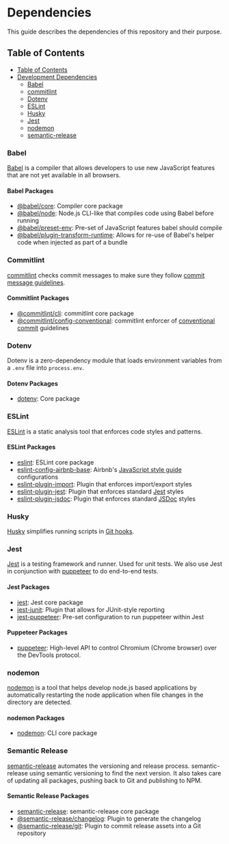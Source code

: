# Dependencies

This guide describes the dependencies of this repository and their purpose.

## Table of Contents
- [Table of Contents](#table-of-contents)
- [Development Dependencies](#development-dependencies)
  - [Babel](#babel)
  - [commitlint](#commitlint)
  - [Dotenv](#dotenv)
  - [ESLint](#eslint)
  - [Husky](#husky)
  - [Jest](#jest)
  - [nodemon](#nodemon)
  - [semantic-release](#semantic-release)

### Babel

[Babel](https://babeljs.io)
is a compiler that allows developers to use new JavaScript features that are not yet available in all browsers.

#### Babel Packages

- [@babel/core](https://www.npmjs.com/package/@babel/core):
  Compiler core package
- [@babel/node](https://www.npmjs.com/package/@babel/preset-react):
  Node.js CLI-like that compiles code using Babel before running
- [@babel/preset-env](https://www.npmjs.com/package/@babel/preset-env):
  Pre-set of JavaScript features babel should compile
- [@babel/plugin-transform-runtime](https://www.npmjs.com/package/@babel/plugin-transform-runtime):
  Allows for re-use of Babel's helper code when injected as part of a bundle

### Commitlint

[commitlint](https://commitlint.js.org/)
checks commit messages to make sure they follow
[commit message guidelines](https://github.com/webex/components/blob/master/CONTRIBUTING.md#git-commit).

#### Commitlint Packages

- [@commitlint/cli](https://www.npmjs.com/package/@commitlint/cli):
  commitlint core package
- [@commitlint/config-conventional](https://www.npmjs.com/package/@commitlint/config-conventional):
  commitlint enforcer of [conventional commit](https://conventionalcommits.org/) guidelines

### Dotenv

Dotenv is a zero-dependency module that loads environment variables from a `.env` file into `process.env`.

#### Dotenv Packages

- [dotenv](https://www.npmjs.com/package/dotenv):
  Core package

### ESLint

[ESLint](https://eslint.org/) is a static analysis tool that enforces code styles and patterns.

#### ESLint Packages

- [eslint](https://www.npmjs.com/package/eslint):
  ESLint core package
- [eslint-config-airbnb-base](https://www.npmjs.com/package/eslint-config-airbnb-base):
  Airbnb's
  [JavaScript style guide](https://github.com/airbnb/javascript#airbnb-javascript-style-guide-)
  configurations
- [eslint-plugin-import](https://www.npmjs.com/package/eslint-plugin-import):
  Plugin that enforces import/export styles
- [eslint-plugin-jest](https://www.npmjs.com/package/eslint-plugin-jest):
  Plugin that enforces standard [Jest](https://jestjs.io) styles
- [eslint-plugin-jsdoc](https://www.npmjs.com/package/eslint-plugin-jsdoc):
  Plugin that enforces standard [JSDoc](https://jsdoc.app) styles

### Husky

[Husky](https://github.com/typicode/husky#husky) simplifies running scripts in
[Git hooks](https://git-scm.com/book/en/v2/Customizing-Git-Git-Hooks).

### Jest

[Jest](https://jestjs.io) is a testing framework and runner. Used for unit tests.
We also use Jest in conjunction with [puppeteer](https://pptr.dev/) to do end-to-end tests.

#### Jest Packages

- [jest](https://www.npmjs.com/package/jest): Jest core package
- [jest-junit](https://www.npmjs.com/package/jest-junit):
  Plugin that allows for JUnit-style reporting
- [jest-puppeteer](https://www.npmjs.com/package/jest-puppeteer):
  Pre-set configuration to run puppeteer within Jest

#### Puppeteer Packages

- [puppeteer](https://www.npmjs.com/package/puppeteer):
  High-level API to control Chromium (Chrome browser) over the DevTools protocol.

### nodemon

[nodemon](https://nodemon.io/) is a tool that helps develop node.js based applications by
automatically restarting the node application when file changes in the directory are detected.

#### nodemon Packages

- [nodemon](https://www.npmjs.com/package/nodemon):
  CLI core package

### Semantic Release

[semantic-release](https://semantic-release.gitbook.io/semantic-release/)
automates the versioning and release process.
semantic-release using semantic versioning to find the next version.
It also takes care of updating all packages, pushing back to Git and publishing to NPM.

#### Semantic Release Packages

- [semantic-release](https://www.npmjs.com/package/semantic-release):
  semantic-release core package
- [@semantic-release/changelog](https://www.npmjs.com/package/@semantic-release/changelog):
  Plugin to generate the changelog
- [@semantic-release/git](https://www.npmjs.com/package/@semantic-release/git):
  Plugin to commit release assets into a Git repository
